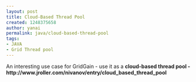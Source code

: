 ```yaml
---
layout: post
title: Cloud-Based Thread Pool
created: 1248375658
author: yanai
permalink: java/cloud-based-thread-pool
tags:
- JAVA
- Grid Thread pool
---
```

<p>An interesting use case for GridGain - use it as a <b>cloud-based thread pool - http://www.jroller.com/nivanov/entry/cloud_based_thread_pool<br />
</b></p>
